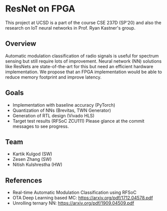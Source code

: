 # ResNet on FPGA
This project at UCSD is a part of the course CSE 237D (SP'20) and also the research on IoT neural networks in Prof. Ryan Kastner's group.

## Overview
Automatic modulation classification of radio signals is useful for spectrum sensing but still require lots of improvement. Neural network (NN) solutions like ResNets are state-of-the-art for this but need an efficient hardware implementation. We propose that an FPGA implementation would be able to reduce memory footprint and improve latency.

## Goals
- Implementation with baseline accuracy (PyTorch)
- Quantization of NNs (Brevitas, TWN Generator)
- Generation of RTL design (Vivado HLS)
- Target test results (RFSoC ZCU111)
Please glance at the commit messages to see progress.

## Team
- Kartik Kulgod (SW)
- Zesen Zhang (SW)
- Nitish Kulshrestha (HW)

## References
- Real-time Automatic Modulation Classification using RFSoC
- OTA Deep Learning based MC: https://arxiv.org/pdf/1712.04578.pdf
- Unrolling ternary NN: https://arxiv.org/pdf/1909.04509.pdf
